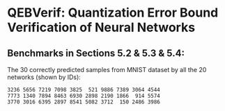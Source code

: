 # QEBVerif: Quantization Error Bound Verification of Neural Networks

## Benchmarks in Sections 5.2 & 5.3 & 5.4:

The 30 correctly predicted samples from MNIST dataset by all the 20 networks (shown by IDs):

```
3236 5656 7219 7098 3825  521 9886 7389 3064 4544 
7773 1340 7894 8463 6930 2898 2190 1866  914 5574
3770 3016 6395 2897 8541 5082 3712  150 2486 3986
```

